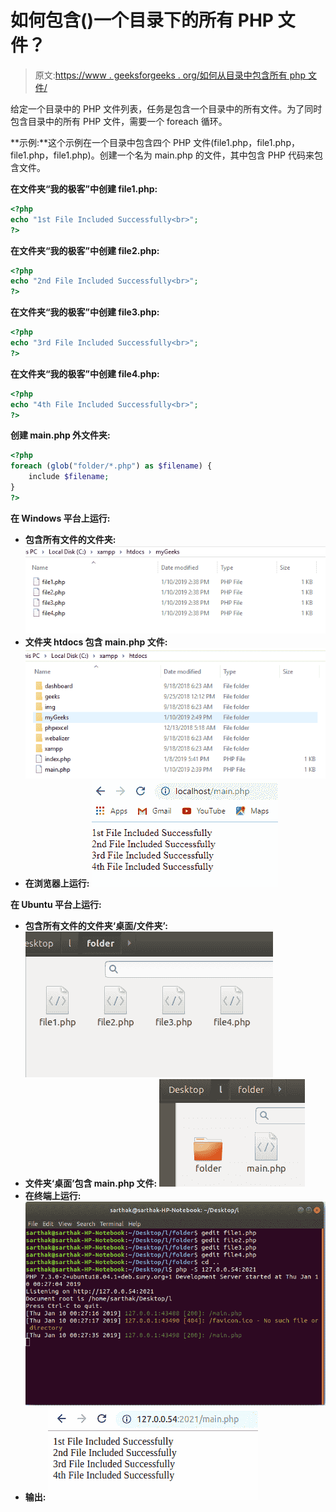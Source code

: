 # 如何包含()一个目录下的所有 PHP 文件？

> 原文:[https://www . geeksforgeeks . org/如何从目录中包含所有 php 文件/](https://www.geeksforgeeks.org/how-to-include-all-php-files-from-a-directory/)

给定一个目录中的 PHP 文件列表，任务是包含一个目录中的所有文件。为了同时包含目录中的所有 PHP 文件，需要一个 foreach 循环。

**示例:**这个示例在一个目录中包含四个 PHP 文件(file1.php，file1.php，file1.php，file1.php)。创建一个名为 main.php 的文件，其中包含 PHP 代码来包含文件。

**在文件夹“我的极客”中创建 file1.php:**

```php
<?php 
echo "1st File Included Successfully<br>";
?>
```

**在文件夹“我的极客”中创建 file2.php:**

```php
<?php 
echo "2nd File Included Successfully<br>";
?>
```

**在文件夹“我的极客”中创建 file3.php:**

```php
<?php 
echo "3rd File Included Successfully<br>";
?>
```

**在文件夹“我的极客”中创建 file4.php:**

```php
<?php 
echo "4th File Included Successfully<br>";
?>
```

**创建 main.php 外文件夹:**

```php
<?php
foreach (glob("folder/*.php") as $filename) {
    include $filename;
}
?>
```

**在 Windows 平台上运行:**

*   **包含所有文件的文件夹:**
    ![](img/192af112a025b033963e95c8c31cf167.png)
*   **文件夹 htdocs 包含 main.php 文件:**
    ![](img/1cd694d3029471c3da300e28451d4966.png)
*   **在浏览器上运行:**
    ![](img/667c1c3fb75694e4ab8600067aabfabc.png)

**在 Ubuntu 平台上运行:**

*   **包含所有文件的文件夹‘桌面/文件夹’:**
    ![](img/9aff11beeda61d861f50b55a2945e518.png)
*   **文件夹‘桌面’包含 main.php 文件:**
    ![](img/84923477cc96862d3d64eecdcb1086fd.png)
*   **在终端上运行:**
    ![](img/13b48882bb4590310108a0c94a7a0efa.png)
*   **输出:**
    ![](img/a0f03809bcaa2daf06d3ee0265cd28a7.png)